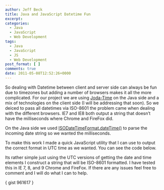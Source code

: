 ```yaml
---
author: Jeff Beck
title: Java and JavaScript Datetime Fun
excerpt:
categories:
  - Java
  - JavaScript
  - Web Development
tags:
  - Java
  - JavaScript
  - JS
  - Web Development
post_format: [ ]
comments: true
date: 2011-05-08T12:52:26+0000
---
```

So dealing with Datetime between client and server side can always be fun due to timezones but adding a number of browsers makes it all the more complicated. For our project we are using [Joda-Time][1] on the Java side and a mix of technologies on the client side (I will be addressing that soon). So we deiced to pass all datetimes via ISO-8601 the problem came when dealing with the different browsers. IE7 and IE8 both output a string that doesn’t have the milliseconds where Chrome and FireFox did.

On the Java side we used [ISODateTimeFormat.dateTime()][2] to parse the incoming date string so we wanted the milliseconds.

To make this work I made a quick JavaScript utility that I can use to output the correct format in UTC time as we wanted. You can see the code below.  

<!-- more -->

Its rather simple just using the UTC versions of getting the date and time elements I construct a string that will be ISO-8601 formatted. I have tested this in IE 7, 8, and 9 Chrome and FireFox. If there are any issues feel free to comment and I will do what I can to help.

{ gist 961617 }

 [1]: http://joda-time.sourceforge.net/
 [2]: http://joda-time.sourceforge.net/apidocs/org/joda/time/format/ISODateTimeFormat.html#dateTime()
